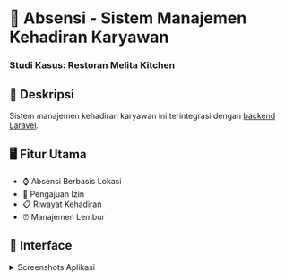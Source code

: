 # 🚀 Absensi - Sistem Manajemen Kehadiran Karyawan
### Studi Kasus: Restoran Melita Kitchen

## 📝 Deskripsi
Sistem manajemen kehadiran karyawan ini terintegrasi dengan [backend Laravel](https://github.com/okedane/Absensi-Backend-Laravel).

## 🖥️ Fitur Utama
- ⌚ Absensi Berbasis Lokasi
- 📝 Pengajuan Izin 
- 📋 Riwayat Kehadiran
- ⏰ Manajemen Lembur
## 📸 Interface
<details>
<summary>Screenshots Aplikasi</summary>

### 🔐 Login & Reset Password
<p align="center">
  <img src="assets/readme/1-login.png" alt="Login Page" width="150"/>
  <img src="assets/readme/2-forgot.png" alt="Reset Password Page" width="150"/>
</p>

### 📊 Dashboard & 📍 Absensi
<p align="center">
  <img src="assets/readme/3-dashboard.png" alt="Dashboard" width="150"/>
  <img src="assets/readme/4-absensi.png" alt="Absensi Page" width="150"/>
</p>

### ⏱️ Lembur & 📋 Izin
<p align="center">
  <img src="assets/readme/5-lembur.png" alt="Lembur Page" width="150"/>
  <img src="assets/readme/7-izin.png" alt="Izin Page" width="150"/>
</p>

### 📜 Riwayat
<p align="center">
  <img src="assets/readme/8-history.png" alt="History Page" width="150"/>
</p>

</details>
